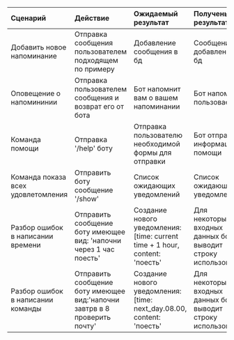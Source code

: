 |Сценарий|Действие|Ожидаемый результат|Полученый результат|Прохождение теста|
|:---|:---|:---|:---|:---|
|Добавить новое напоминание|Отправка сообщения пользователем подходящем по примеру|Добавление сообщения в бд|Сообщение добавлено в бд|+ |
|Оповещение о напомининии|Отправка пользователем сообщения и возврат его от бота|Бот напомнит вам о вашем напоминании|Бот напомнил пользоваелю| +|
|Команда помощи|Отправка '/help' боту|Отправка пользователю необходимой формы для отправки|Бот отправил информацию о помощи|  +|
|Команда показа всех удовлетомления|Отправить боту сообщение '/show'|Список ожидающих уведомлений|Список ожидающих уведомлений| +  |
|Разбор ошибок в написании времени|Отправить сообщение боту имеющее вид: 'напочни через 1 час поесть'|Создание нового уведомления: [time: current time + 1 hour, content: 'поесть'|Для некоторых входных данных бот выводит строку использования| -|
|Разбор ошибок в написании команды|Отправить сообщение боту имеющее вид:'напочни завтрв в 8 проверить почту'|Создание нового уведомления: [time: next_day.08.00, content: 'поесть'|Для некоторых входных данных бот выводит строку использования| -|

